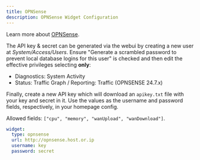 ```yaml
---
title: OPNSense
description: OPNSense Widget Configuration
---
```


Learn more about [OPNSense](https://opnsense.org/).

The API key & secret can be generated via the webui by creating a new user at _System/Access/Users_. Ensure "Generate a scrambled password to prevent local database logins for this user" is checked and then edit the effective privileges selecting **only**:

- Diagnostics: System Activity
- Status: Traffic Graph / Reporting: Traffic (OPNSENSE 24.7.x)

Finally, create a new API key which will download an `apikey.txt` file with your key and secret in it. Use the values as the username and password fields, respectively, in your homepage config.

Allowed fields: `["cpu", "memory", "wanUpload", "wanDownload"]`.

```yaml
widget:
  type: opnsense
  url: http://opnsense.host.or.ip
  username: key
  password: secret
```
